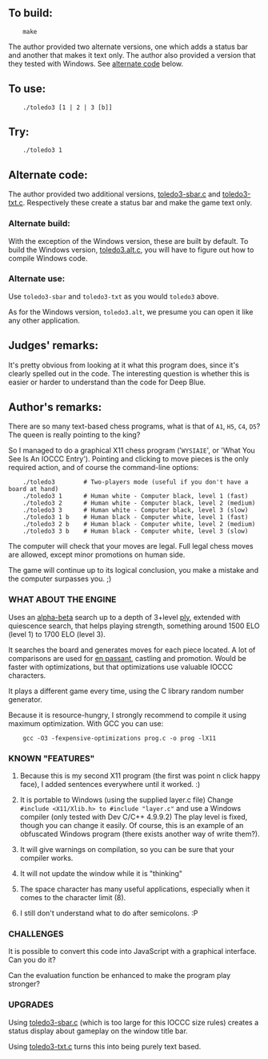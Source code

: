 ## To build:

``` <!---sh-->
    make
```

The author provided two alternate versions, one which adds a status bar and
another that makes it text only. The author also provided a version that they
tested with Windows.  See [alternate code](#alternate-code) below.


## To use:

``` <!---sh-->
    ./toledo3 [1 | 2 | 3 [b]]
```


## Try:

``` <!---sh-->
    ./toledo3 1
```


## Alternate code:

The author provided two additional versions, [toledo3-sbar.c](%%REPO_URL%%/2006/toledo3/toledo3-sbar.c)
and [toledo3-txt.c](%%REPO_URL%%/2006/toledo3/toledo3-txt.c). Respectively these create a status bar and
make the game text only.


### Alternate build:

With the exception of the Windows version, these are built by default. To build
the Windows version, [toledo3.alt.c](%%REPO_URL%%/2006/toledo3/toledo3.alt.c), you will have to figure out
how to compile Windows code.


### Alternate use:

Use `toledo3-sbar` and `toledo3-txt` as you would `toledo3` above.

As for the Windows version, `toledo3.alt`, we presume you can open it like any
other application.


## Judges' remarks:

It's pretty obvious from looking at it what this program does,
since it's clearly spelled out in the code.  The interesting
question is whether this is easier or harder to understand than
the code for Deep Blue.


## Author's remarks:

There are so many text-based chess programs, what is that of
`A1`, `H5`, `C4`, `D5`?  The queen is really pointing to the king?

So I managed to do a graphical X11 chess program ('`WYSIAIE`', or 'What You See
Is An IOCCC Entry'). Pointing and clicking to move pieces is the only required
action, and of course the command-line options:

``` <!---sh-->
    ./toledo3        # Two-players mode (useful if you don't have a board at hand)
    ./toledo3 1      # Human white - Computer black, level 1 (fast)
    ./toledo3 2      # Human white - Computer black, level 2 (medium)
    ./toledo3 3      # Human white - Computer black, level 3 (slow)
    ./toledo3 1 b    # Human black - Computer white, level 1 (fast)
    ./toledo3 2 b    # Human black - Computer white, level 2 (medium)
    ./toledo3 3 b    # Human black - Computer white, level 3 (slow)
```

The computer will check that your moves are legal. Full legal
chess moves are allowed, except minor promotions on human side.

The game will continue up to its logical conclusion, you make
a mistake and the computer surpasses you. ;)


### WHAT ABOUT THE ENGINE

Uses an [alpha-beta](https://en.wikipedia.org/wiki/Alpha_Beta) search up to a
depth of 3+level [ply](https://en.wikipedia.org/wiki/Ply_&#x28;game_theory&#x29;),
extended with quiescence search, that helps playing strength, something around
1500 ELO (level 1) to 1700 ELO (level 3).

It searches the board and generates moves for each piece located.  A lot of
comparisons are used for [en passant](https://en.wikipedia.org/wiki/En_passant),
castling and promotion. Would be faster with optimizations, but that
optimizations use valuable IOCCC characters.

It plays a different game every time, using the C library random
number generator.

Because it is resource-hungry, I strongly recommend to compile it
using maximum optimization. With GCC you can use:

``` <!---sh-->
    gcc -O3 -fexpensive-optimizations prog.c -o prog -lX11
```

### KNOWN "FEATURES"

1. Because this is my second X11 program (the first was
   point n click happy face), I added sentences everywhere
   until it worked. :)

2. It is portable to Windows (using the supplied layer.c file)
   Change `#include <X11/Xlib.h> to #include "layer.c"` and
   use a Windows compiler (only tested with Dev C/C++ 4.9.9.2)
   The play level is fixed, though you can change it easily.
   Of course, this is an example of an obfuscated Windows
   program (there exists another way of write them?).

3. It will give warnings on compilation, so you can be sure
   that your compiler works.

4. It will not update the window while it is "thinking"

5. The space character has many useful applications, especially
   when it comes to the character limit (8).

6. I still don't understand what to do after semicolons. :P


### CHALLENGES

It is possible to convert this code into JavaScript with a
graphical interface.  Can you do it?

Can the evaluation function be enhanced to make the program
play stronger?


### UPGRADES

Using [toledo3-sbar.c](%%REPO_URL%%/2006/toledo3/toledo3-sbar.c) (which is too large for this IOCCC size
rules) creates a status display about gameplay on the window title bar.

Using [toledo3-txt.c](%%REPO_URL%%/2006/toledo3/toledo3-txt.c) turns this into being purely text based.


<!--

    Copyright © 1984-2024 by Landon Curt Noll. All Rights Reserved.

    You are free to share and adapt this file under the terms of this license:

        Creative Commons Attribution-ShareAlike 4.0 International (CC BY-SA 4.0)

    For more information, see:

        https://creativecommons.org/licenses/by-sa/4.0/

-->

